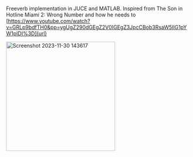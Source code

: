 
Freeverb implementation in JUCE and MATLAB. Inspired from The Son in Hotline Miami 2: Wrong Number and how he needs to [https://www.youtube.com/watch?v=GRLp9bdfTH0&pp=ygUgZ290dGEgZ2V0IGEgZ3JpcCBob3RsaW5lIG1pYW1pIDI%3D](url)

<img width="297" alt="Screenshot 2023-11-30 143617" src="https://github.com/ashaydave/Gripverb/assets/112194962/72326b92-228b-4a22-9792-2404fccc32dc">
